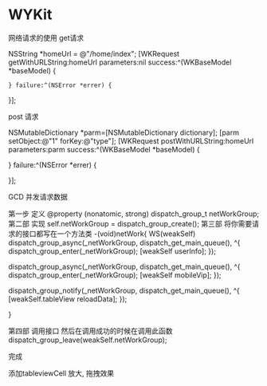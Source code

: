 # WYKit
 网络请求的使用
 get请求 

 NSString *homeUrl = @"/home/index";
 [WKRequest getWithURLString:homeUrl parameters:nil success:^(WKBaseModel *baseModel) {

    } failure:^(NSError *errer) {

 }];

post 请求

NSMutableDictionary *parm=[NSMutableDictionary dictionary];
[parm setObject:@"1" forKey:@"type"];
[WKRequest postWithURLString:homeUrl parameters:parm success:^(WKBaseModel *baseModel) {

} failure:^(NSError *errer) {

}];

GCD 并发请求数据

第一步 定义
@property (nonatomic, strong) dispatch_group_t netWorkGroup;
第二部 实现
self.netWorkGroup = dispatch_group_create();
第三部 将你需要请求的接口都写在一个方法类
-(void)netWork{
WS(weakSelf)
dispatch_group_async(_netWorkGroup, dispatch_get_main_queue(), ^{
dispatch_group_enter(_netWorkGroup);
[weakSelf userInfo];
});

dispatch_group_async(_netWorkGroup, dispatch_get_main_queue(), ^{
dispatch_group_enter(_netWorkGroup);
[weakSelf mobileVip];
});

dispatch_group_notify(_netWorkGroup, dispatch_get_main_queue(), ^{
[weakSelf.tableView reloadData];
});

}

第四部 调用接口 然后在调用成功的时候在调用此函数
dispatch_group_leave(weakSelf.netWorkGroup);

完成

添加tableviewCell 放大, 拖拽效果
